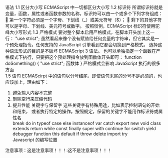 语法
1.1 区分大小写
ECMAScript 中一切都区分大小写
1.2 标识符
所谓标识符就是变量，函数，属性或者函数参数的名称，标识符可以由一个或多个下列字符组成：
 第一个字符必须是一个字母、下划线（\_）或美元符号（$）；
 剩下的其他字符可以是字母、下划线、美元符号或数字。
按照惯例，ECMAScript 标识符使用驼峰大小写形式
1.3 严格模式
要对整个脚本启用严格模式，在脚本开头加上这一行： "use strict";
虽然看起来像个没有赋值给任何变量的字符串，但它其实是一个预处理指令。任何支持的 JavaScript 引擎看到它都会切换到严格模式。
选择这种语法形式的目的是不破坏 ECMAScript 3 语法。
也可以单独指定一个函数在严格模式下执行，只要把这个预处理指令放到函数体开头即可：
function doSomething() {
"use strict";
函数体 }
严格模式会影响 JavaScript 执行的很多方面  
1.5 语句
ECMAScirpt 中的语句以分号结尾，即使语句末尾的分号不是必须的，也应该加上，理由如下：

1. 避免输入内容不完整
2. 删除空行来压缩代码
3. 提升性能
   关键字与保留字
   这些关键字有特殊用途，比如表示控制语句的开始和结束， 或者执行特定的操作。按照规定，保留的关键字不能用作标识符或属性名  
   break do in typeof case else instanceof var catch export new void class extends return while const finally super with continue for switch yield debugger function this default if throw delete import try  
   Javascript 的编写位置

<noscript>

注意事项：这是注意事项！！！:这不是注意事项！！！
